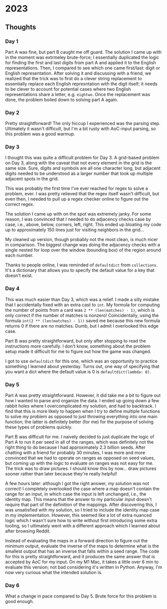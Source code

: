 # 2023

## Thoughts

### Day 1

Part A was fine, but part B caught me off guard. The solution I came up with in the moment was
extrmeley brute-force; I essentially duplicated the logic for finding the first and last digits from
part A and applied it to the English representations. Then, I compared to see which one came
first/last: digit or English representation. After solving it and discussing with a friend, we
realized that the trick was to first do a clever string replacement to essentially replace each
English represntation with the digit itself; it needs to be clever to account for potential cases
where two English representations share a letter, e.g. `eightwo`. Once the replacement was done,
the problem boiled down to solving part A again.

### Day 2

Pretty straightforward! The only hiccup I experienced was the parsing step. Ultimately it wasn't
difficult, but I'm a bit rusty with AoC-input parsing, so this problem was a good warmup.

### Day 3

I thought this was quite a difficult problem for Day 3. A grid-based problem on Day 3, along with
the caveat that not every element in the grid is the same size. Sure, digits and symbols are all one
character long, but adjacent digits needed to be understood as a larger number that took up multiple
adjacent spots in the grid. 

This was probably the first time I've ever reached for regex to solve a problem, ever. I was pretty
relieved that the regex itself wasn't difficult, but even then, I needed to pull up a regex checker
online to figure out the correct regex.

The solution I came up with on the spot was extremely janky. For some reason, I was convinced that I
needed to do adjacency checks case by case, i.e., above, below, corners, left, right. This ended up
bloating my code up to approximately 150 lines just for visiting neighbors in the grid...

My cleaned up version, though probably not the most clean, is much nicer in comparison. The biggest
change was doing the adjacency checks with a single nested for loop over the window (bounding box)
of the region around each number.

Thanks to people online, I was reminded of `defaultdict` from `collections`. It's a dictionary that
allows you to specify the default value for a key that doesn't exist.

### Day 4

This was much easier than Day 3, which was a relief. I made a silly mistake that I accidentally
fixed with an extra cast to `int`. My formula for computing the number of points from a card was 
`2 ** (len(matches) - 1)`, which is only correct if the number of matches is nonzero! Coincidentally, using the formula `int(2 ** (len(matches) - 1))` saved me because this new formula returns 0 if there are no matches. Dumb, but I admit I overlooked this edge case.

Part B was pretty straightforward, but only after stopping to read the instructions more carefully.
I don't know, something about the problem setup made it difficult for me to figure out how the game
was changed.

I got to use `defaultdict` for this one, which was an opportunity to practice something I learned about yesterday. Turns out, one way of specifying that you want a dict where the default value is 0 is `defaultdict(lambda: 0)`.

### Day 5

Part A was pretty straightforward. However, it did take me a bit to figure out how I wanted to parse
and organize the data. I ended up going down a few rabbit holes where I overcomplicated my solution,
and had to backtrack. I find that this is more likely to happen when I try to define multiple
functions to solve my problem as opposed to just throwing everything into one main function; the
latter is definitely better (for me) for the purpose of solving these types of problems quickly.

Part B was difficult for me. I naively decided to just duplicate the logic of Part A to run it per
seed in all of the ranges, which was definitely not the right thing to do because I had
approximately 2.3 billion seeds. After chatting with a friend for probably 30 minutes, I was
more and more convinced that we had to operate on ranges as opposed on seed values, but coming up
with the logic to evaluate on ranges was not easy for me. The trick was to draw pictures. I should
know this by now... draw pictures sooner rather than later because they're really helpful!

A few hours later: although I got the right answer, my solution was not correct! I completely
overlooked the case where a map doesn't contain the range for an input, in which case the input is
left unchanged, i.e., the identity map. This means that the answer to my particular input doesn't
require that part of the definition of the mappings. After discovering this, I was unsatisfied with
my solution, so I tried to include the identity map case in my implementation. However, this seemed like a lot of extra nuanced logic which I wasn't sure how to write without first introducing some extra tooling, so I ultimately went with a different approach which I learned about after browsing Reddit.

Instead of evaluating the maps in a forward direction to figure out the minimum output, evaluate the inverse of the maps to determine what is the smallest output that has an inverse that
falls within a seed range. The code for this is pretty straightforward, and it produces the same
answer that is accepted by AoC for my input. On my M1 Mac, it takes a little over 6 min to evaluate
this version; not bad considering it's written in Python. Anyway, I'm now very curious what the
intended solution is.

### Day 6

What a change in pace compared to Day 5. Brute force for this problem is good enough.
